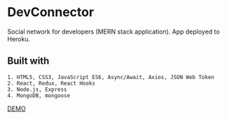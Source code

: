 # DevConnector
Social network for developers (MERN stack application). App deployed to Heroku.

## Built with
```
1. HTML5, CSS3, JavaScript ES6, Async/Await, Axios, JSON Web Token
2. React, Redux, React Hooks
3. Node.js, Express
4. MongoDB, mongoose
```

[DEMO](https://glacial-journey-76157.herokuapp.com/)

